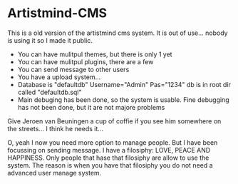 # Artistmind-CMS
This is a old version of the artistmind cms system. It is out of use... nobody is using it so I made it public.
- You can have mulitpul themes, but there is only 1 yet
- You can have mulitpul plugins, there are a few
- You can send message to other users
- You have a upload system...
- Database is "defaultdb" Username="Admin" Pas="1234" db is in root dir called "defaultdb.sql"
- Main debuging has been done, so the system is usable. Fine debugging has not been done, but it are not majore problems

Give Jeroen van Beuningen a cup of coffie if you see him somewhere on the streets... I think he needs it...

O, yeah I now you need more option to manage people. But I have been focussing on sending message. 
I have a filosiphy: LOVE, PEACE AND HAPPINESS. 
Only people that hase that filosiphy are allow to use the system. 
The reason is when you have that filosiphy you do not need a advanced user manage system.

